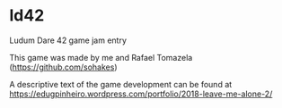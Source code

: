 # ld42
Ludum Dare 42 game jam entry

This game was made by me and Rafael Tomazela (https://github.com/sohakes)

A descriptive text of the game development can be found at https://edugpinheiro.wordpress.com/portfolio/2018-leave-me-alone-2/
